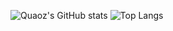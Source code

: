 ![Quaoz's GitHub stats](https://github-readme-stats.vercel.app/api?username=quaoz&count_private=true&show_icons=true&theme=tokyonight)
![Top Langs](https://github-readme-stats.vercel.app/api/top-langs/?username=quaoz&theme=tokyonight&max_languages=10)



<!--
**quaoz/quaoz** is a ✨ _special_ ✨ repository because its `README.md` (this file) appears on your GitHub profile.

Here are some ideas to get you started:

- 🔭 I’m currently working on ...
- 🌱 I’m currently learning ...
- 👯 I’m looking to collaborate on ...
- 🤔 I’m looking for help with ...
- 💬 Ask me about ...
- 📫 How to reach me: ...
- 😄 Pronouns: ...
- ⚡ Fun fact: ...
-->
